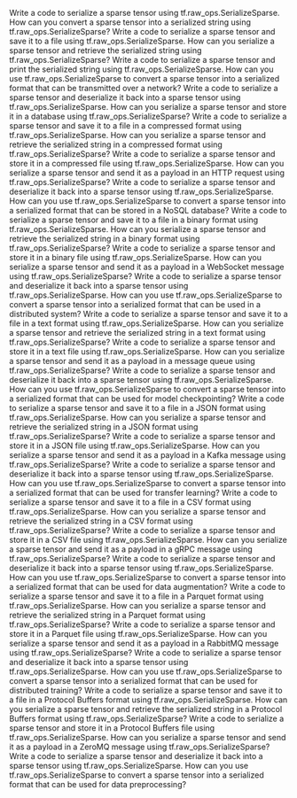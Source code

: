 Write a code to serialize a sparse tensor using tf.raw_ops.SerializeSparse.
How can you convert a sparse tensor into a serialized string using tf.raw_ops.SerializeSparse?
Write a code to serialize a sparse tensor and save it to a file using tf.raw_ops.SerializeSparse.
How can you serialize a sparse tensor and retrieve the serialized string using tf.raw_ops.SerializeSparse?
Write a code to serialize a sparse tensor and print the serialized string using tf.raw_ops.SerializeSparse.
How can you use tf.raw_ops.SerializeSparse to convert a sparse tensor into a serialized format that can be transmitted over a network?
Write a code to serialize a sparse tensor and deserialize it back into a sparse tensor using tf.raw_ops.SerializeSparse.
How can you serialize a sparse tensor and store it in a database using tf.raw_ops.SerializeSparse?
Write a code to serialize a sparse tensor and save it to a file in a compressed format using tf.raw_ops.SerializeSparse.
How can you serialize a sparse tensor and retrieve the serialized string in a compressed format using tf.raw_ops.SerializeSparse?
Write a code to serialize a sparse tensor and store it in a compressed file using tf.raw_ops.SerializeSparse.
How can you serialize a sparse tensor and send it as a payload in an HTTP request using tf.raw_ops.SerializeSparse?
Write a code to serialize a sparse tensor and deserialize it back into a sparse tensor using tf.raw_ops.SerializeSparse.
How can you use tf.raw_ops.SerializeSparse to convert a sparse tensor into a serialized format that can be stored in a NoSQL database?
Write a code to serialize a sparse tensor and save it to a file in a binary format using tf.raw_ops.SerializeSparse.
How can you serialize a sparse tensor and retrieve the serialized string in a binary format using tf.raw_ops.SerializeSparse?
Write a code to serialize a sparse tensor and store it in a binary file using tf.raw_ops.SerializeSparse.
How can you serialize a sparse tensor and send it as a payload in a WebSocket message using tf.raw_ops.SerializeSparse?
Write a code to serialize a sparse tensor and deserialize it back into a sparse tensor using tf.raw_ops.SerializeSparse.
How can you use tf.raw_ops.SerializeSparse to convert a sparse tensor into a serialized format that can be used in a distributed system?
Write a code to serialize a sparse tensor and save it to a file in a text format using tf.raw_ops.SerializeSparse.
How can you serialize a sparse tensor and retrieve the serialized string in a text format using tf.raw_ops.SerializeSparse?
Write a code to serialize a sparse tensor and store it in a text file using tf.raw_ops.SerializeSparse.
How can you serialize a sparse tensor and send it as a payload in a message queue using tf.raw_ops.SerializeSparse?
Write a code to serialize a sparse tensor and deserialize it back into a sparse tensor using tf.raw_ops.SerializeSparse.
How can you use tf.raw_ops.SerializeSparse to convert a sparse tensor into a serialized format that can be used for model checkpointing?
Write a code to serialize a sparse tensor and save it to a file in a JSON format using tf.raw_ops.SerializeSparse.
How can you serialize a sparse tensor and retrieve the serialized string in a JSON format using tf.raw_ops.SerializeSparse?
Write a code to serialize a sparse tensor and store it in a JSON file using tf.raw_ops.SerializeSparse.
How can you serialize a sparse tensor and send it as a payload in a Kafka message using tf.raw_ops.SerializeSparse?
Write a code to serialize a sparse tensor and deserialize it back into a sparse tensor using tf.raw_ops.SerializeSparse.
How can you use tf.raw_ops.SerializeSparse to convert a sparse tensor into a serialized format that can be used for transfer learning?
Write a code to serialize a sparse tensor and save it to a file in a CSV format using tf.raw_ops.SerializeSparse.
How can you serialize a sparse tensor and retrieve the serialized string in a CSV format using tf.raw_ops.SerializeSparse?
Write a code to serialize a sparse tensor and store it in a CSV file using tf.raw_ops.SerializeSparse.
How can you serialize a sparse tensor and send it as a payload in a gRPC message using tf.raw_ops.SerializeSparse?
Write a code to serialize a sparse tensor and deserialize it back into a sparse tensor using tf.raw_ops.SerializeSparse.
How can you use tf.raw_ops.SerializeSparse to convert a sparse tensor into a serialized format that can be used for data augmentation?
Write a code to serialize a sparse tensor and save it to a file in a Parquet format using tf.raw_ops.SerializeSparse.
How can you serialize a sparse tensor and retrieve the serialized string in a Parquet format using tf.raw_ops.SerializeSparse?
Write a code to serialize a sparse tensor and store it in a Parquet file using tf.raw_ops.SerializeSparse.
How can you serialize a sparse tensor and send it as a payload in a RabbitMQ message using tf.raw_ops.SerializeSparse?
Write a code to serialize a sparse tensor and deserialize it back into a sparse tensor using tf.raw_ops.SerializeSparse.
How can you use tf.raw_ops.SerializeSparse to convert a sparse tensor into a serialized format that can be used for distributed training?
Write a code to serialize a sparse tensor and save it to a file in a Protocol Buffers format using tf.raw_ops.SerializeSparse.
How can you serialize a sparse tensor and retrieve the serialized string in a Protocol Buffers format using tf.raw_ops.SerializeSparse?
Write a code to serialize a sparse tensor and store it in a Protocol Buffers file using tf.raw_ops.SerializeSparse.
How can you serialize a sparse tensor and send it as a payload in a ZeroMQ message using tf.raw_ops.SerializeSparse?
Write a code to serialize a sparse tensor and deserialize it back into a sparse tensor using tf.raw_ops.SerializeSparse.
How can you use tf.raw_ops.SerializeSparse to convert a sparse tensor into a serialized format that can be used for data preprocessing?